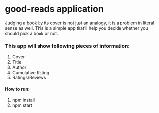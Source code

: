 # good-reads application

Judging a book by its cover is not just an analogy, it is a problem in literal sense as well.
This is a simple app that’ll help you decide whether you should pick a book or not.

### This app will show following pieces of information:
1. Cover
2. Title
3. Author
4. Cumulative Rating
5. Ratings/Reviews

#### How to run:

1. npm install
2. npm start

